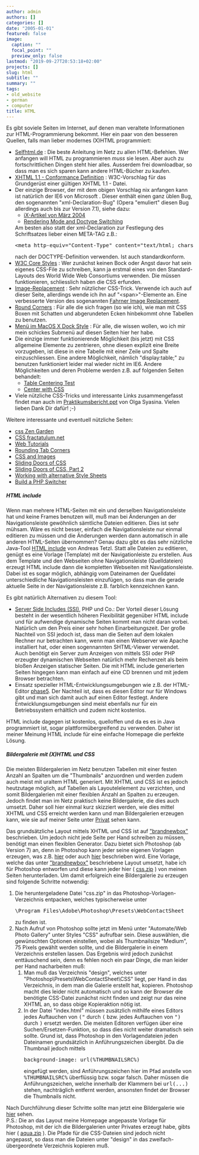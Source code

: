 ```yaml
---
author: admin
authors: []
categories: []
date: "2005-01-01"
featured: false
image:
  caption: ""
  focal_point: ""
  preview_only: false
lastmod: "2019-09-27T20:53:18+02:00"
projects: []
slug: html
subtitle: ""
summary: ""
tags:
- old_website
- german
- computer
title: HTML
---
```

<p>Es gibt soviele Seiten im Internet, auf denen man veraltete Informationen
zur HTML-Programmierung bekommt. Hier ein paar von den besseren Quellen, falls
man lieber modernes (X)HTML programmiert:</p>
<ul>
<li><a href="http://selfaktuell.teamone.de/">Selfhtml.de</a> : Die beste
Anleitung im Netz zu allen HTML-Befehlen. Wer anfangen will HTML zu
programmieren <em>muss</em> sie lesen. Aber auch zu fortschrittlichen Dingen
steht hier alles. Ausserdem frei downloadbar, so dass man es sich sparen kann
andere HTML-Bücher zu kaufen.</li>
<li><a href="http://www.w3.org/TR/xhtml11/conformance.html">
XHTML 1.1 - Conformance Definition</a> : W3C-Vorschlag für das Grundgerüst
einer gültigen XHTML 1.1 - Datei.</li>
<li>Der einzige Browser, der mit dem obigen Vorschlag nix anfangen
kann ist natürlich der IE6 von Microsoft . Dieser enthält einen ganz üblen Bug,
den sogenannten "xml-Declaration-Bug" (Opera "emuliert" diesen Bug allerdings
auch bis zur Version 7.1), siehe dazu:
	<ul>
	<li><a href="http://www.heise.de/ix/artikel/2004/03/136/">
		iX-Artikel von März 2004</a></li>
	<li><a href="http://www.positioniseverything.net/articles/doctypes.html">
		Rendering Mode and Doctype Switching</a></li>
	</ul>
Am besten also statt der xml-Declaration zur Festlegung des Schriftsatzes lieber
einen META-TAG z.B.:
<pre>&lt;meta http-equiv=&quot;Content-Type&quot; content=&quot;text/html; charset=UTF-8&quot; /&gt;</pre>
nach der DOCTYPE-Definition verwenden. Ist auch standardkonform.</li>
<li><a href="http://www.w3.org/StyleSheets/Core/">W3C Core Styles</a> : Wer
zunächst keinen Bock oder Angst davor hat sein eigenes CSS-File zu schreiben,
kann ja erstmal eines von den Standard-Layouts des World Wide Web Consortiums
verwenden. Die müssen funktionieren, schliesslich haben die CSS erfunden.</li>
<li><a href="http://www.moronicbajebus.com/playground/cssplay/image-replacement/">
Image-Replacement</a> : Sehr nützlicher CSS-Trick. Verwende ich auch auf dieser Seite,
allerdings wende ich ihn auf "&lt;span&gt;"-Elemente an. Eine verbesserte Version des
sogenannten <a href="http://www.digital-web.com/features/feature_2003-08.shtml">
Fahrner Image Replacement</a>.</li>
<li><a href="http://www.sovavsiti.cz/css/corners.html">Round Corners</a> : Für
alle die sich fragen (so wie ich), wie man mit CSS Boxen mit Schatten und abgerundeten
Ecken hinbekommt ohne Tabellen zu benutzen.</li>
<li><a href="http://css.maxdesign.com.au/listamatic/horizontal34.htm">
Menü im MacOS X Dock Style</a> : Für alle, die wissen wollen, wo ich mir mein
schickes Submenü auf diesen Seiten hier her habe.</li>
<li>Die einzige immer funktionierende Möglichkeit (bis jetzt) mit CSS allgemeine
Elemente zu zentrieren, ohne diesen explizit eine Breite vorzugeben, ist diese
in eine Tabelle mit einer Zeile und Spalte einzuschliessen. Eine andere Möglichkeit,
nämlich "display:table;" zu benutzen funktioniert leider mal wieder nicht im IE6.
Andere Möglichkeiten und deren Probleme werden z.B. auf folgenden Seiten behandelt:
	<ul>
	<li><a href="http://theodorakis.net/tablecentertest.html">Table Centering Test</a></li>
	<li><a href="http://www.allmyfaqs.com/faq.pl?Center_with_CSS">Center with CSS</a></li>
	</ul></li>

<li>Viele nützliche CSS-Tricks und interessante Links zusammengefasst findet man auch im
<a href="documents/Praktikumsbericht.ppt">Praktikumsbericht.ppt</a> von Olga Syasina.
Vielen lieben Dank Dir dafür! ;-)
</li>
</ul>



<p>Weitere interessante und eventuell nützliche Seiten:</p>
<ul>
<li><a href="http://www.csszengarden.com/">css Zen Garden</a></li>
<li><a href="http://css.fractatulum.net/">CSS fractatulum.net</a></li>
<li><a href="http://academ.hvcc.edu/~kantopet/index.php">Web Tutorials</a></li>
<li><a href="http://www.complexspiral.com/publications/rounding-tabs/">
Rounding Tab Corners</a></li>
<li><a href="http://www.edginet.org/techie/website/cssimg.html">
CSS and Images</a></li>
<li><a href="http://www.alistapart.com/articles/slidingdoors/">
Sliding Doors of CSS</a></li>
<li><a href="http://www.alistapart.com/articles/slidingdoors2/">
Sliding Doors of CSS, Part 2</a></li>
<li><a href="http://www.alistapart.com/articles/alternate/">
Working with alternative Style Sheets</a></li>
<li><a href="http://alistapart.com/articles/phpswitch/">
Build a PHP Switcher</a></li>

</ul>

<h5>HTML include</h5>
<p>Wenn man mehrere HTML-Seiten mit ein und derselben Navigationsleiste hat und keine Frames 
benutzen will, muß man bei Änderungen an der Navigationsleiste gewöhnlich sämtliche Dateien
editieren. Dies ist sehr mühsam. Wäre es nicht besser, einfach die Navigationsleiste nur
einmal editieren zu müssen und die Änderungen werden dann automatisch in alle anderen
HTML-Seiten übernommen? Genau dazu gibt es das sehr nützliche Java-Tool 
<a href="http://www.tetzl.de/jhtmlincl.html">HTML include</a> von Andreas Tetzl.
Statt alle Dateien zu editieren, genügt es eine Vorlage (Template) mit der Navigationleiste
zu erstellen. Aus dem Template und den Webseiten ohne Navigationsleiste (Quelldateien) erzeugt 
HTML include dann die kompletten Webseiten mit Navigationsleiste. Dabei ist es sogar möglich,
abhängig vom Dateinamen der Quelldatei unterschiedliche Navigationsleisten einzufügen, so dass
man die gerade aktuelle Seite in der Navigationsleiste z.B. farblich kennzeichnen kann.</p>
<p>Es gibt natürlich Alternativen zu diesem Tool:</p>
<ul>
<li><a href="http://de.wikipedia.org/wiki/Server_Side_Includes">Server Side Includes (SSI)</a>, 
PHP und Co.: Der Vorteil dieser Lösung besteht in der wesentlich höheren Flexibilität gegenüber
HTML include und für aufwendige dynamische Seiten kommt man nicht daran vorbei. Natürlich um den
Preis einer sehr hohen Einarbeitungszeit. Der große Nachteil 
von SSI jedoch ist, dass man die Seiten auf dem lokalen Rechner nur betrachten kann, wenn man einen 
Webserver wie Apache installiert hat, oder einen sogennannten SHTML-Viewer verwendet. Auch benötigt 
ein Server zum Anzeigen von mittels SSI oder PHP erzeugter dynamischen Webseiten natürlich mehr 
Rechenzeit als beim bloßen Anzeigen statischer Seiten. Die mit HTML include generierten Seiten 
hingegen kann man einfach auf eine CD brennen und mit jedem Browser betrachten.</li>
<li>Einsatz spezieller HTML-Entwicklungsumgebungen wie z.B. 
der HTML-Editor 
<a href="http://de.wikipedia.org/wiki/Ulli_Meybohms_HTML_Editor">phase5</a>. 
Der Nachteil ist, dass es diesen Editor nur für Windows gibt und man sich damit auch
auf einen Editor festlegt. Andere Entwicklungsumgebungen sind meist ebenfalls nur
für ein Betriebssystem erhältlich und zudem nicht kostenlos.</li>
</ul>
<p>HTML include dagegen ist kostenlos, quelloffen und da es es in Java programmiert ist, 
sogar plattformübergreifend zu verwenden.
Daher ist meiner Meinung HTML include für eine einfache Homepage die perfekte Lösung.</p>

<h5>Bildergalerie mit (X)HTML und CSS</h5>
<p>Die meisten Bildergalerien im Netz benutzen Tabellen
mit einer festen Anzahl an Spalten um die "Thumbnails" anzuordnen
und werden zudem auch meist mit uraltem HTML generiert.
Mit XHTML und CSS ist es jedoch heutzutage möglich, auf Tabellen
als Layoutelelement zu verzichten, und somit Bildergalerien
mit einer flexiblen Anzahl an Spalten zu erzeugen. Jedoch findet man im Netz praktisch
keine Bildergalerie, die dies auch umsetzt. Daher soll hier einmal kurz skizziert
werden, wie dies mittel XHTML und CSS erreicht werden kann und man
Bildergalerien erzeugen kann, wie sie auf meiner Seite unter
<a href="privat.html">Privat</a> sehen kann.</p>
<p>Das grundsätzliche Layout mittels XHTML und CSS ist auf
<a href="http://www.brandnewbox.co.uk/logbook/web/css/gallery.html?seemore=y">"brandnewbox"</a>
beschrieben. Um jedoch nicht jede Seite per Hand schreiben zu müssen,
benötigt man einen flexiblen Generator.
Dazu bietet sich Photoshop (ab Version 7) an, denn in Photoshop kann jeder seine
eigenen Vorlagen erzeugen, was z.B.
<a href="http://homepage.ntlworld.com/christopher.owens2/WebGallery.htm">hier</a>
oder auch
<a href="http://www.digitalweddingforum.com/ubbthreads/showflat.php?Cat=&amp;Number=104623&amp;page=0&amp;view=collapsed&amp;sb=5&amp;o=&amp;fpart=1">
hier</a> beschrieben wird. Eine Vorlage, welche das unter
<a href="http://www.brandnewbox.co.uk/logbook/web/css/gallery.html?seemore=y">"brandnewbox"</a>
beschriebene Layout umsetzt, habe ich für Photoshop entworfen und diese
kann jeder hier ( <a href="documents/css.zip">css.zip</a> ) von meinen Seiten herunterladen.
Um damit erfolgreich eine Bildergalerie zu erzeugen sind folgende Schritte notwendig:</p>
<ol>
<li>Die heruntergeladene Datei "css.zip" in das Photoshop-Vorlagen-Verzeichnis entpacken,
welches typischerweise unter
<pre>\Program Files\Adobe\Photoshop\Presets\WebContactSheet</pre>
zu finden ist. </li>
<li>Nach Aufruf von Photoshop sollte jetzt im Menü unter "Automate/Web Photo Gallery"
unter Styles "CSS" aufrufbar sein. Diese auswählen, die gewünschten
Optionen einstellen, wobei als Thumbnailsize "Medium", 75 Pixels gewählt werden sollte,
und die Bildergalerie in einem Verzeichnis erstellen lassen.
Das Ergebnis wird jedoch zunächst enttäuschend sein, denn es fehlen noch ein paar Dinge,
die man leider per Hand nacharbeiten muß:
<ol><li>Man muß das Verzeichnis "design", welches unter "Photoshop\Presets\WebContactSheet\CSS"
liegt, per Hand in das Verzeichnis, in dem man die Galerie erstellt hat, kopieren.
Photoshop macht dies leider nicht automatisch und so kann der Browser die benötigte
CSS-Datei zunächst nicht finden und zeigt nur das reine XHTML an, so dass obige
Kopieraktion nötig ist.</li>
<li>In der Datei "index.html" müssen zusätzlich mithilfe eines Editors jedes Auftauchen
von <tt>("</tt> durch <tt>(</tt> bzw. jedes Auftauchen von <tt>")</tt> durch <tt>)</tt>
ersetzt werden. Die meisten Editoren verfügen über eine Suchen/Ersetzen-Funktion,
so dass dies nicht weiter dramatisch sein sollte. Grund ist, dass Photoshop in den
Vorlagendateien jeden Dateinamen grundsätzlich in Anführungszeichen übergibt.
Da die Thumbnail jedoch mittels
<pre>background-image: url(%THUMBNAILSRC%)</pre>
eingefügt werden, sind Anführungszeichen hier im Pfad anstelle von
<tt>%THUMBNAILSRC%</tt> überflüssig bzw. sogar falsch. Daher müssen die Anführungszeichen,
welche innerhalb der Klammern bei <tt>url(...)</tt> stehen, nachträglich entfernt
werden, ansonsten findet der Browser die Thumbnails nicht.</li>
</ol></li>
</ol>
<p>Nach Durchführung dieser Schritte sollte man jetzt eine Bildergalerie wie
<a href="gallerytest/index.html">hier</a> sehen.
<br />
P.S.: Die an das Layout meine Homepage angepasste Vorlage für Photoshop,
mit der ich die Bildergalerien unter Privates erzeugt habe, gibts hier
( <a href="documents/aqua.zip">aqua.zip</a> ). Die Pfade für die CSS-Dateien sind jedoch nicht angepasst,
so dass man die Dateien unter "design" in das zweifach-übergeordnete Verzeichnis
kopieren muß.</p>